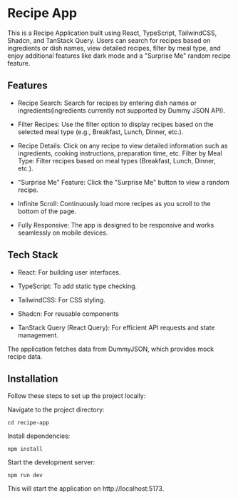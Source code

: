 # Recipe App

This is a Recipe Application built using React, TypeScript, TailwindCSS, Shadcn, and TanStack Query. Users can search for recipes based on ingredients or dish names, view detailed recipes, filter by meal type, and enjoy additional features like dark mode and a "Surprise Me" random recipe feature.

## Features

- Recipe Search: Search for recipes by entering dish names or ingredients(ingredients currently not supported by Dummy JSON API).

- Filter Recipes: Use the filter option to display recipes based on the selected meal type (e.g., Breakfast, Lunch, Dinner, etc.).

- Recipe Details: Click on any recipe to view detailed information such as ingredients, cooking instructions, preparation time, etc.
  Filter by Meal Type: Filter recipes based on meal types (Breakfast, Lunch, Dinner, etc.).

- "Surprise Me" Feature: Click the "Surprise Me" button to view a random recipe.

- Infinite Scroll: Continuously load more recipes as you scroll to the bottom of the page.

- Fully Responsive: The app is designed to be responsive and works seamlessly on mobile devices.

## Tech Stack

- React: For building user interfaces.

- TypeScript: To add static type checking.

- TailwindCSS: For CSS styling.

- Shadcn: For reusable components

- TanStack Query (React Query): For efficient API requests and state management.

The application fetches data from DummyJSON, which provides mock recipe data.

## Installation

Follow these steps to set up the project locally:

Navigate to the project directory:

`cd recipe-app`

Install dependencies:

`npm install`

Start the development server:

`npm run dev`

This will start the application on http://localhost:5173.
